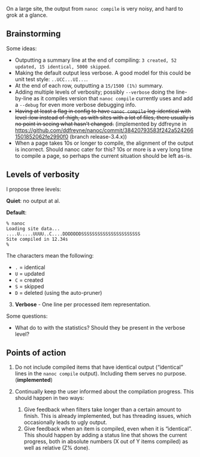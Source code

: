 On a large site, the output from `nanoc compile` is very noisy, and hard to grok at a glance.

## Brainstorming

Some ideas:

* Outputting a summary line at the end of compiling: `3 created, 52 updated, 15 identical, 5000 skipped`.
* Making the default output less verbose. A good model for this could be unit test style: `..UCC...UI...`.
* At the end of each row, outputting a `15/1500 (1%)` summary.
* Adding multiple levels of verbosity; possibly `--verbose` doing the line-by-line as it compiles version that `nanoc compile` currently uses and add a `--debug` for even more verbose debugging info.
* <del>Having at least a flag in config to have `nanoc compile` log :identical with level :low instead of :high, as with sites with a lot of files, there usually is no point in seeing what hasn't changed.</del> (implemented by ddfreyne in https://github.com/ddfreyne/nanoc/commit/38420793583f242a5242661501852062fe2990f0 (branch release-3.4.x))
* When a page takes 10s or longer to compile, the alignment of the output is incorrect. Should nanoc cater for this? 10s or more is a very long time to compile a page, so perhaps the current situation should be left as-is.

## Levels of verbosity

I propose three levels:

**Quiet**: no output at al.

**Default**:

    % nanoc
    Loading site data...
    ....U.....UUUU..C....DDDDDDDSSSSSSSSSSSSSSSSSSSSSS
    Site compiled in 12.34s
    % 

The characters mean the following:

* `.` = identical
* `U` = updated
* `C` = created
* `S` = skipped
* `D` = deleted (using the auto-pruner)

3. **Verbose** - One line per processed item representation.

Some questions:

* What do to with the statistics? Should they be present in the verbose level?

## Points of action

1. Do not include compiled items that have identical output (“identical” lines in the `nanoc compile` output). Including them serves no purpose. (**implemented**)

2. Continually keep the user informed about the compilation progress. This should happen in two ways:

    1. Give feedback when filters take longer than a certain amount to finish. This is already implemented, but has threading issues, which occasionally leads to ugly output.
    2. Give feedback when an item is compiled, even when it is “identical”. This should happen by adding a status line that shows the current progress, both in absolute numbers (X out of Y items compiled) as well as relative (Z% done).
